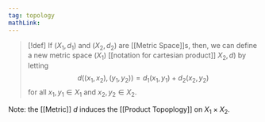 ```yaml
---
tag: topology
mathLink:
---
```

>[!def]
>If $(X_{1},d_{1})$ and $(X_{2},d_{2})$ are [[Metric Space]]s, then, we can define a new metric space $(X_{1})$ [[notation for cartesian product]] $X_{2},d)$ by letting 
>$$d((x_{1},x_{2}), (y_{1},y_{2}))=d_{1}(x_{1},y_{1})+d_{2}(x_{2},y_{2})$$
>for all $x_{1},y_{1}\in X_{1}$ and $x_{2},y_{2}\in X_{2}$.

Note: the [[Metric]] $d$ induces the [[Product Topoplogy]] on $X_{1}\times X_{2}$. 